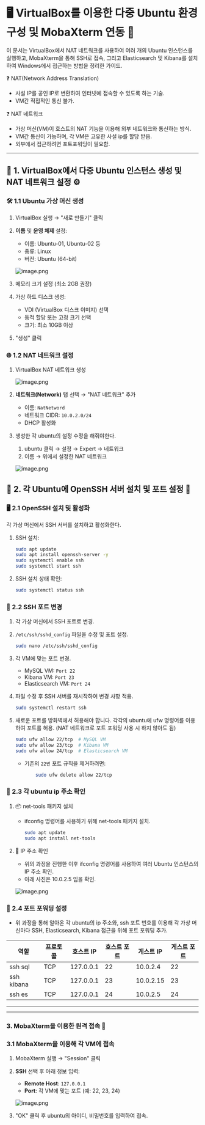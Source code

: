 # 🖥️ VirtualBox를 이용한 다중 Ubuntu 환경 구성 및 MobaXterm 연동 🚀

이 문서는 VirtualBox에서 NAT 네트워크를 사용하여 여러 개의 Ubuntu 인스턴스를 실행하고, MobaXterm을 통해 SSH로 접속, 그리고 Elasticsearch 및 Kibana를 설치하여 Windows에서 접근하는 방법을 정리한 가이드.

❓ NAT(Network Address Translation)

- 사설 IP를 공인 IP로 변환하여 인터넷에 접속할 수 있도록 하는 기술.
- VM간 직접적인 통신 불가.

❓ NAT 네트워크

- 가상 머신(VM)이 호스트의 NAT 기능을 이용해 외부 네트워크와 통신하는 방식.
- VM간 통신이 가능하며, 각 VM은 고유한 사설 ip를 할당 받음.
- 외부에서 접근하려면 포트포워딩이 필요함.

---

## 🔹 1. VirtualBox에서 다중 Ubuntu 인스턴스 생성 및 NAT 네트워크 설정 ⚙️

### 🛠 1.1 Ubuntu 가상 머신 생성

1. VirtualBox 실행 → "새로 만들기" 클릭
2. **이름** 및 **운영 체제** 설정:
    - 이름: Ubuntu-01, Ubuntu-02 등
    - 종류: Linux
    - 버전: Ubuntu (64-bit)
    
    ![image.png](https://prod-files-secure.s3.us-west-2.amazonaws.com/565e8f63-29f0-4c30-a3a3-898eedc2afef/1ab7de0e-280a-45a9-94cd-65950a5e2191/image.png)
    
3. 메모리 크기 설정 (최소 2GB 권장)
4. 가상 하드 디스크 생성:
    - VDI (VirtualBox 디스크 이미지) 선택
    - 동적 할당 또는 고정 크기 선택
    - 크기: 최소 10GB 이상
5. "생성" 클릭

### 🌐 1.2 NAT 네트워크 설정

1. VirtualBox NAT 네트워크 생성
    
    ![image.png](https://prod-files-secure.s3.us-west-2.amazonaws.com/565e8f63-29f0-4c30-a3a3-898eedc2afef/6a76c1fb-1c56-48c6-ab1e-ca0ab64149f0/image.png)
    
2. **네트워크(Network)** 탭 선택 → "NAT 네트워크" 추가
    - 이름: `NatNetword`
    - 네트워크 CIDR: `10.0.2.0/24`
    - DHCP 활성화
3. 생성한 각 ubuntu의 설정 수정을 해줘야한다.
    1. ubuntu 클릭 → 설정 → Expert → 네트워크
    2. 이름 → 위에서 설정한 NAT 네트워크
    
    ![image.png](https://prod-files-secure.s3.us-west-2.amazonaws.com/565e8f63-29f0-4c30-a3a3-898eedc2afef/ce51af0f-9a6e-4411-9681-5d75ef53c9e9/image.png)
    

## 🔹 2. 각 Ubuntu에 OpenSSH 서버 설치 및 포트 설정 🔑

### 🖥️ 2.1 OpenSSH 설치 및 활성화

각 가상 머신에서 SSH 서버를 설치하고 활성화한다.

1. SSH 설치:
    
    ```bash
    sudo apt update
    sudo apt install openssh-server -y
    sudo systemctl enable ssh
    sudo systemctl start ssh
    ```
    
2. SSH 설치 상태 확인:
    
    ```bash
    sudo systemctl status ssh
    ```
    

### 🔄 2.2 SSH 포트 변경

1. 각 가상 머신에서 SSH 포트로 변경.
2. `/etc/ssh/sshd_config` 파일을 수정 및 포트 설정. 
    
    ```bash
    sudo nano /etc/ssh/sshd_config
    ```
    
3. 각 VM에 맞는 포트 변경. 
    - MySQL VM: `Port 22`
    - Kibana VM: `Port 23`
    - Elasticsearch VM: `Port 24`
4. 파일 수정 후 SSH 서버를 재시작하여 변경 사항 적용.
    
    ```bash
    sudo systemctl restart ssh
    ```
    
5. 새로운 포트를 방화벽에서 허용해야 합니다. 각각의 ubuntu에 ufw 명령어를 이용하여 포트를 허용. (NAT 네트워크로 포트 포워딩 사용 시 하지 않아도 됨)
    
    ```bash
    sudo ufw allow 22/tcp  # MySQL VM
    sudo ufw allow 23/tcp  # Kibana VM
    sudo ufw allow 24/tcp  # Elasticsearch VM
    ```
    
    - 기존의 `22번` 포트 규칙을 제거하려면:
        
        ```bash
        	sudo ufw delete allow 22/tcp
        
        ```
        

### 🔄 2.3 각 ubuntu ip 주소 확인

1. 📦 net-tools 패키지 설치
    - ifconfig 명령어를 사용하기 위해 net-tools 패키지 설치.
        
        ```bash
        sudo apt update
        sudo apt install net-tools
        ```
        
2. 📡 IP 주소 확인
    - 위의 과정을 진행한 이후 ifconfig 명령어를 사용하여 여러 Ubuntu 인스턴스의 IP 주소 확인.
    - 아래 사진은 10.0.2.5 임을 확인.
    
    ![image.png](https://prod-files-secure.s3.us-west-2.amazonaws.com/565e8f63-29f0-4c30-a3a3-898eedc2afef/f9b370e6-cbdc-4d32-9211-cf3e6362140d/image.png)
    

### 🔄 2.4 포트 포워딩 설정

- 위 과정을 통해 알아온 각 ubuntu의 ip 주소와, ssh 포트 번호를 이용해 각 가상 머신마다 SSH, Elasticsearch, Kibana 접근을 위해 포트 포워딩 추가.

| 역할 | 프로토콜 | 호스트 IP | 호스트 포트 | 게스트 IP | 게스트 포트 |
| --- | --- | --- | --- | --- | --- |
| ssh sql | TCP | 127.0.0.1 | 22 | 10.0.2.4 | 22 |
| ssh kibana | TCP | 127.0.0.1 | 23 | 10.0.2.15 | 23 |
| ssh es | TCP | 127.0.0.1 | 24 | 10.0.2.5 | 24 |

---

---

### 3. MobaXterm을 이용한 원격 접속 🔗

### 3.1 MobaXterm을 이용해 각 VM에 접속

1. MobaXterm 실행 → "Session" 클릭
2. **SSH** 선택 후 아래 정보 입력:
    - **Remote Host**: `127.0.0.1`
    - **Port**: 각 VM에 맞는 포트 (예: 22, 23, 24)
    
    ![image.png](https://prod-files-secure.s3.us-west-2.amazonaws.com/565e8f63-29f0-4c30-a3a3-898eedc2afef/e8c8a932-89d2-4554-b43d-a1bb72d33355/image.png)
    
3. "OK" 클릭 후 ubuntu의 아이디, 비밀번호를 입력하여 접속.